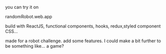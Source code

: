 you can try it on  

randomRobot.web.app

build with ReactJS, functional components, hooks, redux,styled component CSS...

made for a robot challenge. add some features. I could make a bit further to be something like... a game?
